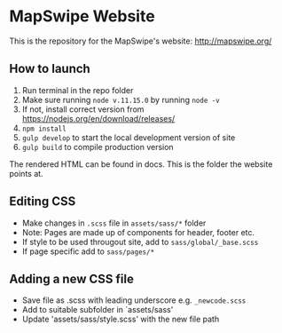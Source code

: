 # MapSwipe Website
This is the repository for the MapSwipe's website: http://mapswipe.org/

## How to launch
1. Run terminal in the repo folder
2. Make sure running `node v.11.15.0` by running `node -v`
3. If not, install correct version from https://nodejs.org/en/download/releases/
4. `npm install`
5. `gulp develop` to start the local development version of site 
6. `gulp build` to compile production version

The rendered HTML can be found in docs. This is the folder the website points at.

## Editing CSS
- Make changes in `.scss` file in `assets/sass/*` folder
 - Note: Pages are made up of components for header, footer etc.
 - If style to be used througout site, add to `sass/global/_base.scss`
 - If page specific add to `sass/pages/*`

## Adding a new CSS file
- Save file as .scss with leading underscore e.g. `_newcode.scss`
- Add to suitable subfolder in `assets/sass'
- Update 'assets/sass/style.scss' with the new file path
